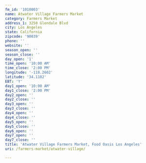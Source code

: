 ```yaml
---
fm_id: '1010003'
name: Atwater Village Farmers Market
category: Farmers Market
address_1: 3250 Glendale Blvd
city: Los Angeles
state: California
zipcode: '90039'
phone: ''
website: ''
season_open: ''
season_close: ''
day_open: '1'
time_open: '10:00 AM'
time_close: '2:00 PM'
longitude: '-118.2602'
latitude: '34.1182'
EBT: 'Y'
day1_open: '10:00 AM'
day1_close: '2:00 PM'
day2_open: ''
day2_close: ''
day3_open: ''
day3_close: ''
day4_open: ''
day4_close: ''
day5_open: ''
day5_close: ''
day6_open: ''
day7_open: ''
day7_close: ''
title: 'Atwater Village Farmers Market, Food Oasis Los Angeles'
uri: /farmers-market/atwater-village/

---
```

